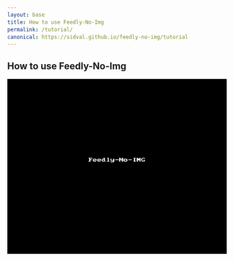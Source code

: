 ```yaml
---
layout: base
title: How to use Feedly-No-Img
permalink: /tutorial/
canonical: https://sidval.github.io/feedly-no-img/tutorial
---
```


## How to use Feedly-No-Img

![How to use Feedly-No-Img](https://raw.githubusercontent.com/SidVal/feedly-no-img/master/assets/feedly-no-img.gif)
